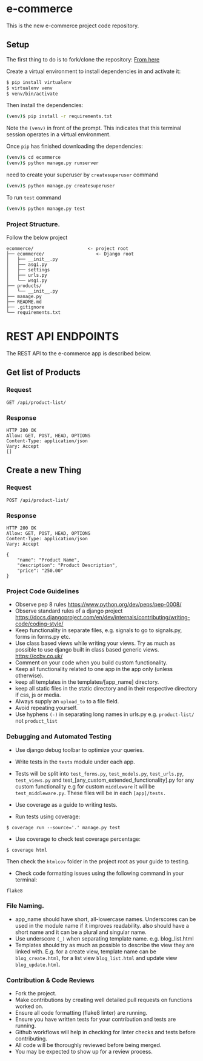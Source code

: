 # e-commerce
This is the new e-commerce project code repository.

## Setup

The first thing to do is to fork/clone the repository:
[From here](https://github.com/raj-ponmani/ecommerce.git)

Create a virtual environment to install dependencies in and activate it:

```sh
$ pip install virtualenv
$ virtualenv venv
$ venv/bin/activate
```

Then install the dependencies:

```sh
(venv)$ pip install -r requirements.txt
```
Note the `(venv)` in front of the prompt. This indicates that this terminal
session operates in a virtual environment.

Once `pip` has finished downloading the dependencies:
```sh
(venv)$ cd ecommerce
(venv)$ python manage.py runserver
```

[comment]: <> (#####Jump Ahead)

need to create your superuser by `createsuperuser` command

```sh
(venv)$ python manage.py createsuperuser
```
To run `test` command

```sh
(venv)$ python manage.py test
```

### Project Structure.
Follow the below project

```tree
ecommerce/                    <- project root
├── ecommerce/                   <- Django root
│   ├── __init__.py
│   ├── asgi.py
│   ├── settings
│   ├── urls.py
│   └── wsgi.py
├── products/
│   └── __init__.py
├── manage.py
├── README.md
├── .gitignore
└── requirements.txt
```

# REST API ENDPOINTS

The REST API to the e-commerce app is described below.

## Get list of Products

### Request

`GET /api/product-list/`

### Response
    HTTP 200 OK
    Allow: GET, POST, HEAD, OPTIONS
    Content-Type: application/json
    Vary: Accept
    []

## Create a new Thing

### Request

`POST /api/product-list/`

### Response

    HTTP 200 OK
    Allow: GET, POST, HEAD, OPTIONS
    Content-Type: application/json
    Vary: Accept
    
    {
        "name": "Product Name",
        "description": "Product Description",
        "price": "250.00"
    }


### Project Code Guidelines
- Observe pep 8 rules https://www.python.org/dev/peps/pep-0008/
- Observe standard rules of a django project https://docs.djangoproject.com/en/dev/internals/contributing/writing-code/coding-style/
- Keep functionality in separate files, e.g. signals to go to signals.py,
forms in forms.py etc.
- Use class based views while writing your views. Try as much as possible
to use django built in class based generic views. https://ccbv.co.uk/
- Comment on your code when you build custom functionality.
- Keep all functionality related to one app in the app only (unless otherwise).
- keep all templates in the templates/[app_name] directory.
- keep all static files in the static directory and in their respective
directory if css, js or media.
- Always supply an `upload_to` to a file field.
- Avoid repeating yourself.
- Use hyphens `(-)` in separating long names in urls.py e.g. `product-list/` not `product_list`  

### Debugging and Automated Testing
- Use django debug toolbar to optimize your queries.
- Write tests in the `tests` module under each app.
- Tests will be split into `test_forms.py`, `test_models.py`, `test_urls.py`, `test_views.py`
and test_[any_custom_extended_functionality].py for any custom functionality e.g for
custom `middleware` it will be `test_middleware.py`. These files will be in each `[app]/tests.`


- Use coverage as a guide to writing tests.
- Run tests using coverage:
```shell
$ coverage run --source='.' manage.py test
```
- Use coverage to check test coverage percentage:
```shell
$ coverage html
```
Then check the `htmlcov` folder in the project root as your guide to testing.

- Check code formatting issues using the following command in your terminal:
```shell
flake8
```


### File Naming.
- app_name should have short, all-lowercase names. Underscores can be
used in the module name if it improves readability. also should have a 
short name and it can be a plural and singular name.
- Use underscore `(_)` when separating template name. e.g. blog_list.html
- Templates should try as much as possible to describe the view they are 
linked with. E.g. for a create view, template name can be `blog_create.html`,
for a list view `blog_list.html` and update view `blog_update.html`.


### Contribution & Code Reviews
- Fork the project.
- Make contributions by creating well detailed pull requests on functions
worked on.
- Ensure all code formatting (flake8 linter) are running.
- Ensure you have written tests for your contribution and tests are running.
- Github workflows will help in checking for linter checks and tests before contributing.
- All code will be thoroughly reviewed before being merged.
- You may be expected to show up for a review process.
